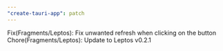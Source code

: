 ```yaml
---
"create-tauri-app": patch
---
```


Fix(Fragments/Leptos): Fix unwanted refresh when clicking on the button
Chore(Fragments/Leptos): Update to Leptos v0.2.1